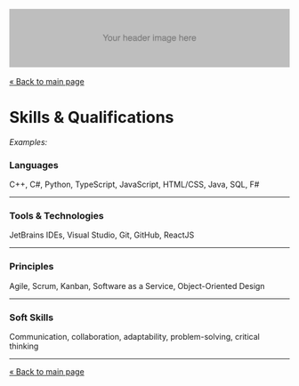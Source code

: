 ![Header image](/images/header.jpg ':class=header-image-full-width')

[« Back to main page](README.md)

# Skills & Qualifications

*Examples:*

### Languages
C++, C#, Python, TypeScript, JavaScript, HTML/CSS, Java, SQL, F#

---

### Tools & Technologies
JetBrains IDEs, Visual Studio, Git, GitHub, ReactJS

---

### Principles
Agile, Scrum, Kanban, Software as a Service, Object-Oriented Design

---

### Soft Skills
Communication, collaboration, adaptability, problem-solving, critical thinking

---

[« Back to main page](README.md)
